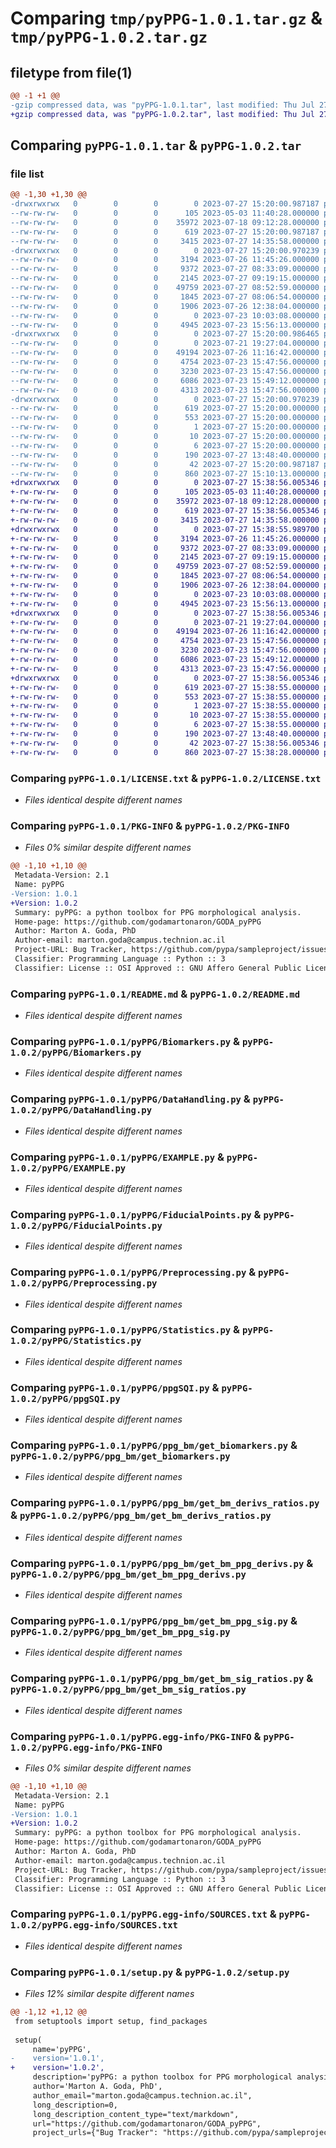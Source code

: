 # Comparing `tmp/pyPPG-1.0.1.tar.gz` & `tmp/pyPPG-1.0.2.tar.gz`

## filetype from file(1)

```diff
@@ -1 +1 @@
-gzip compressed data, was "pyPPG-1.0.1.tar", last modified: Thu Jul 27 15:20:00 2023, max compression
+gzip compressed data, was "pyPPG-1.0.2.tar", last modified: Thu Jul 27 15:38:56 2023, max compression
```

## Comparing `pyPPG-1.0.1.tar` & `pyPPG-1.0.2.tar`

### file list

```diff
@@ -1,30 +1,30 @@
-drwxrwxrwx   0        0        0        0 2023-07-27 15:20:00.987187 pyPPG-1.0.1/
--rw-rw-rw-   0        0        0      105 2023-05-03 11:40:28.000000 pyPPG-1.0.1/AUTHORS.rst
--rw-rw-rw-   0        0        0    35972 2023-07-18 09:12:28.000000 pyPPG-1.0.1/LICENSE.txt
--rw-rw-rw-   0        0        0      619 2023-07-27 15:20:00.987187 pyPPG-1.0.1/PKG-INFO
--rw-rw-rw-   0        0        0     3415 2023-07-27 14:35:58.000000 pyPPG-1.0.1/README.md
-drwxrwxrwx   0        0        0        0 2023-07-27 15:20:00.970239 pyPPG-1.0.1/pyPPG/
--rw-rw-rw-   0        0        0     3194 2023-07-26 11:45:26.000000 pyPPG-1.0.1/pyPPG/Biomarkers.py
--rw-rw-rw-   0        0        0     9372 2023-07-27 08:33:09.000000 pyPPG-1.0.1/pyPPG/DataHandling.py
--rw-rw-rw-   0        0        0     2145 2023-07-27 09:19:15.000000 pyPPG-1.0.1/pyPPG/EXAMPLE.py
--rw-rw-rw-   0        0        0    49759 2023-07-27 08:52:59.000000 pyPPG-1.0.1/pyPPG/FiducialPoints.py
--rw-rw-rw-   0        0        0     1845 2023-07-27 08:06:54.000000 pyPPG-1.0.1/pyPPG/Preprocessing.py
--rw-rw-rw-   0        0        0     1906 2023-07-26 12:38:04.000000 pyPPG-1.0.1/pyPPG/Statistics.py
--rw-rw-rw-   0        0        0        0 2023-07-23 10:03:08.000000 pyPPG-1.0.1/pyPPG/__init__.py
--rw-rw-rw-   0        0        0     4945 2023-07-23 15:56:13.000000 pyPPG-1.0.1/pyPPG/ppgSQI.py
-drwxrwxrwx   0        0        0        0 2023-07-27 15:20:00.986465 pyPPG-1.0.1/pyPPG/ppg_bm/
--rw-rw-rw-   0        0        0        0 2023-07-21 19:27:04.000000 pyPPG-1.0.1/pyPPG/ppg_bm/__init__.py
--rw-rw-rw-   0        0        0    49194 2023-07-26 11:16:42.000000 pyPPG-1.0.1/pyPPG/ppg_bm/get_biomarkers.py
--rw-rw-rw-   0        0        0     4754 2023-07-23 15:47:56.000000 pyPPG-1.0.1/pyPPG/ppg_bm/get_bm_derivs_ratios.py
--rw-rw-rw-   0        0        0     3230 2023-07-23 15:47:56.000000 pyPPG-1.0.1/pyPPG/ppg_bm/get_bm_ppg_derivs.py
--rw-rw-rw-   0        0        0     6086 2023-07-23 15:49:12.000000 pyPPG-1.0.1/pyPPG/ppg_bm/get_bm_ppg_sig.py
--rw-rw-rw-   0        0        0     4313 2023-07-23 15:47:56.000000 pyPPG-1.0.1/pyPPG/ppg_bm/get_bm_sig_ratios.py
-drwxrwxrwx   0        0        0        0 2023-07-27 15:20:00.970239 pyPPG-1.0.1/pyPPG.egg-info/
--rw-rw-rw-   0        0        0      619 2023-07-27 15:20:00.000000 pyPPG-1.0.1/pyPPG.egg-info/PKG-INFO
--rw-rw-rw-   0        0        0      553 2023-07-27 15:20:00.000000 pyPPG-1.0.1/pyPPG.egg-info/SOURCES.txt
--rw-rw-rw-   0        0        0        1 2023-07-27 15:20:00.000000 pyPPG-1.0.1/pyPPG.egg-info/dependency_links.txt
--rw-rw-rw-   0        0        0       10 2023-07-27 15:20:00.000000 pyPPG-1.0.1/pyPPG.egg-info/requires.txt
--rw-rw-rw-   0        0        0        6 2023-07-27 15:20:00.000000 pyPPG-1.0.1/pyPPG.egg-info/top_level.txt
--rw-rw-rw-   0        0        0      190 2023-07-27 13:48:40.000000 pyPPG-1.0.1/pyproject.toml
--rw-rw-rw-   0        0        0       42 2023-07-27 15:20:00.987187 pyPPG-1.0.1/setup.cfg
--rw-rw-rw-   0        0        0      860 2023-07-27 15:10:13.000000 pyPPG-1.0.1/setup.py
+drwxrwxrwx   0        0        0        0 2023-07-27 15:38:56.005346 pyPPG-1.0.2/
+-rw-rw-rw-   0        0        0      105 2023-05-03 11:40:28.000000 pyPPG-1.0.2/AUTHORS.rst
+-rw-rw-rw-   0        0        0    35972 2023-07-18 09:12:28.000000 pyPPG-1.0.2/LICENSE.txt
+-rw-rw-rw-   0        0        0      619 2023-07-27 15:38:56.005346 pyPPG-1.0.2/PKG-INFO
+-rw-rw-rw-   0        0        0     3415 2023-07-27 14:35:58.000000 pyPPG-1.0.2/README.md
+drwxrwxrwx   0        0        0        0 2023-07-27 15:38:55.989700 pyPPG-1.0.2/pyPPG/
+-rw-rw-rw-   0        0        0     3194 2023-07-26 11:45:26.000000 pyPPG-1.0.2/pyPPG/Biomarkers.py
+-rw-rw-rw-   0        0        0     9372 2023-07-27 08:33:09.000000 pyPPG-1.0.2/pyPPG/DataHandling.py
+-rw-rw-rw-   0        0        0     2145 2023-07-27 09:19:15.000000 pyPPG-1.0.2/pyPPG/EXAMPLE.py
+-rw-rw-rw-   0        0        0    49759 2023-07-27 08:52:59.000000 pyPPG-1.0.2/pyPPG/FiducialPoints.py
+-rw-rw-rw-   0        0        0     1845 2023-07-27 08:06:54.000000 pyPPG-1.0.2/pyPPG/Preprocessing.py
+-rw-rw-rw-   0        0        0     1906 2023-07-26 12:38:04.000000 pyPPG-1.0.2/pyPPG/Statistics.py
+-rw-rw-rw-   0        0        0        0 2023-07-23 10:03:08.000000 pyPPG-1.0.2/pyPPG/__init__.py
+-rw-rw-rw-   0        0        0     4945 2023-07-23 15:56:13.000000 pyPPG-1.0.2/pyPPG/ppgSQI.py
+drwxrwxrwx   0        0        0        0 2023-07-27 15:38:56.005346 pyPPG-1.0.2/pyPPG/ppg_bm/
+-rw-rw-rw-   0        0        0        0 2023-07-21 19:27:04.000000 pyPPG-1.0.2/pyPPG/ppg_bm/__init__.py
+-rw-rw-rw-   0        0        0    49194 2023-07-26 11:16:42.000000 pyPPG-1.0.2/pyPPG/ppg_bm/get_biomarkers.py
+-rw-rw-rw-   0        0        0     4754 2023-07-23 15:47:56.000000 pyPPG-1.0.2/pyPPG/ppg_bm/get_bm_derivs_ratios.py
+-rw-rw-rw-   0        0        0     3230 2023-07-23 15:47:56.000000 pyPPG-1.0.2/pyPPG/ppg_bm/get_bm_ppg_derivs.py
+-rw-rw-rw-   0        0        0     6086 2023-07-23 15:49:12.000000 pyPPG-1.0.2/pyPPG/ppg_bm/get_bm_ppg_sig.py
+-rw-rw-rw-   0        0        0     4313 2023-07-23 15:47:56.000000 pyPPG-1.0.2/pyPPG/ppg_bm/get_bm_sig_ratios.py
+drwxrwxrwx   0        0        0        0 2023-07-27 15:38:56.005346 pyPPG-1.0.2/pyPPG.egg-info/
+-rw-rw-rw-   0        0        0      619 2023-07-27 15:38:55.000000 pyPPG-1.0.2/pyPPG.egg-info/PKG-INFO
+-rw-rw-rw-   0        0        0      553 2023-07-27 15:38:55.000000 pyPPG-1.0.2/pyPPG.egg-info/SOURCES.txt
+-rw-rw-rw-   0        0        0        1 2023-07-27 15:38:55.000000 pyPPG-1.0.2/pyPPG.egg-info/dependency_links.txt
+-rw-rw-rw-   0        0        0       10 2023-07-27 15:38:55.000000 pyPPG-1.0.2/pyPPG.egg-info/requires.txt
+-rw-rw-rw-   0        0        0        6 2023-07-27 15:38:55.000000 pyPPG-1.0.2/pyPPG.egg-info/top_level.txt
+-rw-rw-rw-   0        0        0      190 2023-07-27 13:48:40.000000 pyPPG-1.0.2/pyproject.toml
+-rw-rw-rw-   0        0        0       42 2023-07-27 15:38:56.005346 pyPPG-1.0.2/setup.cfg
+-rw-rw-rw-   0        0        0      860 2023-07-27 15:38:28.000000 pyPPG-1.0.2/setup.py
```

### Comparing `pyPPG-1.0.1/LICENSE.txt` & `pyPPG-1.0.2/LICENSE.txt`

 * *Files identical despite different names*

### Comparing `pyPPG-1.0.1/PKG-INFO` & `pyPPG-1.0.2/PKG-INFO`

 * *Files 0% similar despite different names*

```diff
@@ -1,10 +1,10 @@
 Metadata-Version: 2.1
 Name: pyPPG
-Version: 1.0.1
+Version: 1.0.2
 Summary: pyPPG: a python toolbox for PPG morphological analysis.
 Home-page: https://github.com/godamartonaron/GODA_pyPPG
 Author: Marton A. Goda, PhD
 Author-email: marton.goda@campus.technion.ac.il
 Project-URL: Bug Tracker, https://github.com/pypa/sampleproject/issues
 Classifier: Programming Language :: Python :: 3
 Classifier: License :: OSI Approved :: GNU Affero General Public License v3
```

### Comparing `pyPPG-1.0.1/README.md` & `pyPPG-1.0.2/README.md`

 * *Files identical despite different names*

### Comparing `pyPPG-1.0.1/pyPPG/Biomarkers.py` & `pyPPG-1.0.2/pyPPG/Biomarkers.py`

 * *Files identical despite different names*

### Comparing `pyPPG-1.0.1/pyPPG/DataHandling.py` & `pyPPG-1.0.2/pyPPG/DataHandling.py`

 * *Files identical despite different names*

### Comparing `pyPPG-1.0.1/pyPPG/EXAMPLE.py` & `pyPPG-1.0.2/pyPPG/EXAMPLE.py`

 * *Files identical despite different names*

### Comparing `pyPPG-1.0.1/pyPPG/FiducialPoints.py` & `pyPPG-1.0.2/pyPPG/FiducialPoints.py`

 * *Files identical despite different names*

### Comparing `pyPPG-1.0.1/pyPPG/Preprocessing.py` & `pyPPG-1.0.2/pyPPG/Preprocessing.py`

 * *Files identical despite different names*

### Comparing `pyPPG-1.0.1/pyPPG/Statistics.py` & `pyPPG-1.0.2/pyPPG/Statistics.py`

 * *Files identical despite different names*

### Comparing `pyPPG-1.0.1/pyPPG/ppgSQI.py` & `pyPPG-1.0.2/pyPPG/ppgSQI.py`

 * *Files identical despite different names*

### Comparing `pyPPG-1.0.1/pyPPG/ppg_bm/get_biomarkers.py` & `pyPPG-1.0.2/pyPPG/ppg_bm/get_biomarkers.py`

 * *Files identical despite different names*

### Comparing `pyPPG-1.0.1/pyPPG/ppg_bm/get_bm_derivs_ratios.py` & `pyPPG-1.0.2/pyPPG/ppg_bm/get_bm_derivs_ratios.py`

 * *Files identical despite different names*

### Comparing `pyPPG-1.0.1/pyPPG/ppg_bm/get_bm_ppg_derivs.py` & `pyPPG-1.0.2/pyPPG/ppg_bm/get_bm_ppg_derivs.py`

 * *Files identical despite different names*

### Comparing `pyPPG-1.0.1/pyPPG/ppg_bm/get_bm_ppg_sig.py` & `pyPPG-1.0.2/pyPPG/ppg_bm/get_bm_ppg_sig.py`

 * *Files identical despite different names*

### Comparing `pyPPG-1.0.1/pyPPG/ppg_bm/get_bm_sig_ratios.py` & `pyPPG-1.0.2/pyPPG/ppg_bm/get_bm_sig_ratios.py`

 * *Files identical despite different names*

### Comparing `pyPPG-1.0.1/pyPPG.egg-info/PKG-INFO` & `pyPPG-1.0.2/pyPPG.egg-info/PKG-INFO`

 * *Files 0% similar despite different names*

```diff
@@ -1,10 +1,10 @@
 Metadata-Version: 2.1
 Name: pyPPG
-Version: 1.0.1
+Version: 1.0.2
 Summary: pyPPG: a python toolbox for PPG morphological analysis.
 Home-page: https://github.com/godamartonaron/GODA_pyPPG
 Author: Marton A. Goda, PhD
 Author-email: marton.goda@campus.technion.ac.il
 Project-URL: Bug Tracker, https://github.com/pypa/sampleproject/issues
 Classifier: Programming Language :: Python :: 3
 Classifier: License :: OSI Approved :: GNU Affero General Public License v3
```

### Comparing `pyPPG-1.0.1/pyPPG.egg-info/SOURCES.txt` & `pyPPG-1.0.2/pyPPG.egg-info/SOURCES.txt`

 * *Files identical despite different names*

### Comparing `pyPPG-1.0.1/setup.py` & `pyPPG-1.0.2/setup.py`

 * *Files 12% similar despite different names*

```diff
@@ -1,12 +1,12 @@
 from setuptools import setup, find_packages
 
 setup(
     name='pyPPG',
-    version='1.0.1',
+    version='1.0.2',
     description='pyPPG: a python toolbox for PPG morphological analysis.',
     author='Marton A. Goda, PhD',
     author_email="marton.goda@campus.technion.ac.il",
     long_description=0,
     long_description_content_type="text/markdown",
     url="https://github.com/godamartonaron/GODA_pyPPG",
     project_urls={"Bug Tracker": "https://github.com/pypa/sampleproject/issues",},
```

